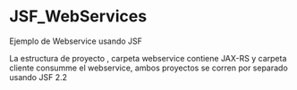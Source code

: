 # JSF_WebServices
Ejemplo de Webservice usando JSF

La estructura de proyecto , carpeta webservice contiene JAX-RS y carpeta cliente consumme el webservice, ambos proyectos se corren por separado usando JSF 2.2